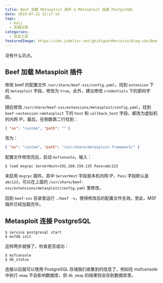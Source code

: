 ```yaml
---
title: Beef 加载 Metasploit 插件 & Metasploit 连接 PostgreSQL
date: 2019-07-21 12:17:14
tags:
  - Kali
  - 实践记录
categories:
  - 安全工具
featuredImage: https://cdn.jsdelivr.net/gh/SignorMercurio/blog-cdn/BeefMSF/0.png
---
```


没有什么坑点。

<!--more-->

## Beef 加载 Metasploit 插件

修改 beef 的配置文件 `/usr/share/beef-xss/config.yaml`，找到 `extension` 下的 `metasploit` 字段，修改为 `true`。此外，建议修改 `credentials` 下的密码字段。

随后修改 `/usr/share/beef-xss/extensions/metasploit/config.yaml`，找到 `beef->extension->metasploit` 下的 `host` 和 `callback_host` 字段，都改为虚拟机的内网 IP。最后，在倒数第二行找到：

```json
{ "os": "custom", "path": "" }
```

改为：

```json
{ "os": "custom", "path": "/usr/share/metasploit-framework/" }
```

配置文件修改完后，启动 `msfconsole`，输入：

```shell
$ load msgrpc ServerHost=192.168.159.135 Pass=abc123
```

来启用 `msgrpc` 插件。其中 `ServerHost` 字段是本机内网 IP，`Pass` 字段默认是 `abc123`，可以在上面的 `/usr/share/beef-xss/extensions/metasploit/config.yaml` 里修改。

回到 `beef-xss` 目录里运行 `./beef -x`，使得修改后的配置文件生效。至此，MSF 插件已经加载完毕。

## Metasploit 连接 PostgreSQL

```shell
$ service postgresql start
$ msfdb init
```

这样两步就够了，检查是否成功：

```shell
$ msfconsole
$ db_status
```

连接以后就可以使用 PostgreSQL 存储我们收集到的信息了，例如在 msfconsole 中执行 `nmap` 不会影响数据库，但 `db_nmap` 的结果则会存到数据库里。
